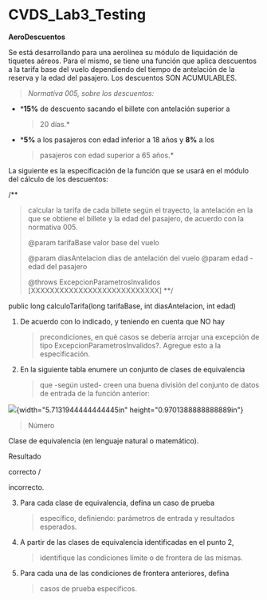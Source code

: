# CVDS_Lab3_Testing
**AeroDescuentos**

Se está desarrollando para una aerolínea su módulo de liquidación de
tiquetes aéreos. Para el mismo, se tiene una función que aplica
descuentos a la tarifa base del vuelo dependiendo del tiempo de
antelación de la reserva y la edad del pasajero. Los descuentos SON
ACUMULABLES.

> *Normativa 005, sobre los descuentos:*

-   ***15%** de descuento sacando el billete con antelación superior a
    > 20 días.*

-   ***5%** a los pasajeros con edad inferior a 18 años y **8%** a los
    > pasajeros con edad superior a 65 años.*

La siguiente es la especificación de la función que se usará en el
módulo del cálculo de los descuentos:

/\*\*

> calcular la tarifa de cada billete según el trayecto, la antelación en
> la que se obtiene el billete y la edad del pasajero, de acuerdo con la
> normativa 005.
>
> \@param tarifaBase valor base del vuelo
>
> \@param diasAntelacion dias de antelación del vuelo \@param edad -
> edad del pasajero
>
> \@throws ExcepcionParametrosInvalidos \[XXXXXXXXXXXXXXXXXXXXXXXXXXX\]
> \*\*/

public long calculoTarifa(long tarifaBase, int diasAntelacion, int edad)

1.  De acuerdo con lo indicado, y teniendo en cuenta que NO hay
    > precondiciones, en qué casos se debería arrojar una excepción de
    > tipo ExcepcionParametrosInvalidos?. Agregue esto a la
    > especificación.

2.  En la siguiente tabla enumere un conjunto de clases de equivalencia
    > que -según usted- creen una buena división del conjunto de datos
    > de entrada de la función anterior:

![](vertopal_e522614d096543cab2e7f0cc3cf52c7f/media/image1.png){width="5.7131944444444445in"
height="0.9701388888888889in"}

> Número

Clase de equivalencia (en lenguaje natural o matemático).

Resultado

correcto /

incorrecto.

3.  Para cada clase de equivalencia, defina un caso de prueba
    > específico, definiendo: parámetros de entrada y resultados
    > esperados.

4.  A partir de las clases de equivalencia identificadas en el punto 2,
    > identifique las condiciones límite o de frontera de las mismas.

5.  Para cada una de las condiciones de frontera anteriores, defina
    > casos de prueba específicos.
